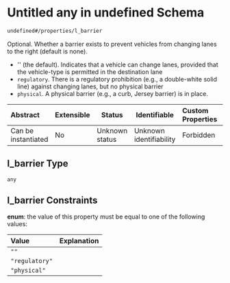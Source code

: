 # Untitled any in undefined Schema

```txt
undefined#/properties/l_barrier
```

Optional. Whether a barrier exists to prevent vehicles from changing lanes to the right (default is none).

-   '' (the default). Indicates that a vehicle can change lanes, provided that the vehicle-type is permitted in the destination lane
-   `regulatory`. There is a regulatory prohibition (e.g., a double-white solid line) against changing lanes, but no physical barrier
-   `physical`. A physical barrier (e.g., a curb, Jersey barrier) is in place.


| Abstract            | Extensible | Status         | Identifiable            | Custom Properties | Additional Properties | Access Restrictions | Defined In                                                              |
| :------------------ | ---------- | -------------- | ----------------------- | :---------------- | --------------------- | ------------------- | ----------------------------------------------------------------------- |
| Can be instantiated | No         | Unknown status | Unknown identifiability | Forbidden         | Allowed               | none                | [lane.schema.json\*](../../out/lane.schema.json "open original schema") |

## l_barrier Type

`any`

## l_barrier Constraints

**enum**: the value of this property must be equal to one of the following values:

| Value          | Explanation |
| :------------- | ----------- |
| `""`           |             |
| `"regulatory"` |             |
| `"physical"`   |             |
